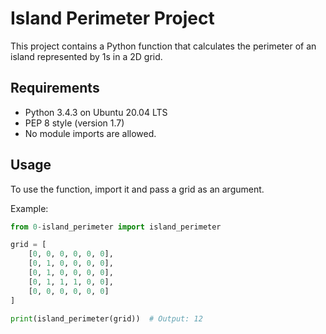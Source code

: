 # Island Perimeter Project

This project contains a Python function that calculates the perimeter of an island represented by 1s in a 2D grid.

## Requirements

- Python 3.4.3 on Ubuntu 20.04 LTS
- PEP 8 style (version 1.7)
- No module imports are allowed.

## Usage

To use the function, import it and pass a grid as an argument.

Example:
```python
from 0-island_perimeter import island_perimeter

grid = [
    [0, 0, 0, 0, 0, 0],
    [0, 1, 0, 0, 0, 0],
    [0, 1, 0, 0, 0, 0],
    [0, 1, 1, 1, 0, 0],
    [0, 0, 0, 0, 0, 0]
]

print(island_perimeter(grid))  # Output: 12

